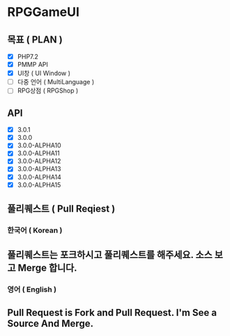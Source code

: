# RPGGameUI

## 목표 ( PLAN )
 - [x] PHP7.2
 - [x] PMMP API
 - [x] UI창 ( UI Window )
 - [ ] 다중 언어 ( MultiLanguage )
 - [ ] RPG상점 ( RPGShop )
 
## API
- [x] 3.0.1
- [x] 3.0.0
- [x] 3.0.0-ALPHA10
- [x] 3.0.0-ALPHA11
- [x] 3.0.0-ALPHA12
- [x] 3.0.0-ALPHA13
- [x] 3.0.0-ALPHA14
- [x] 3.0.0-ALPHA15

## 풀리퀘스트 ( Pull Reqiest )

### 한국어 ( Korean )
## 풀리퀘스트는 포크하시고 풀리퀘스트를 해주세요. 소스 보고 Merge 합니다.

### 영어 ( English )
## Pull Request is Fork and Pull Request. I'm See a Source And Merge.
